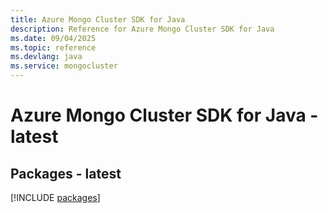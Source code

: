 ```yaml
---
title: Azure Mongo Cluster SDK for Java
description: Reference for Azure Mongo Cluster SDK for Java
ms.date: 09/04/2025
ms.topic: reference
ms.devlang: java
ms.service: mongocluster
---
```

# Azure Mongo Cluster SDK for Java - latest
## Packages - latest
[!INCLUDE [packages](mongo-cluster-index.md)]